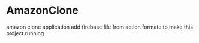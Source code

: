 # AmazonClone
amazon clone application
add firebase file from action formate to make this project running
